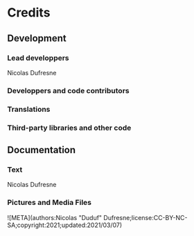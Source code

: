 # Credits

## Development

### Lead developpers

Nicolas Dufresne

### Developpers and code contributors

### Translations

### Third-party libraries and other code

## Documentation

### Text

Nicolas Dufresne

### Pictures and Media Files

![META](authors:Nicolas "Duduf" Dufresne;license:CC-BY-NC-SA;copyright:2021;updated:2021/03/07)